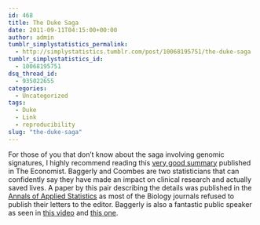 ```yaml
---
id: 468
title: The Duke Saga
date: 2011-09-11T04:15:00+00:00
author: admin
tumblr_simplystatistics_permalink:
  - http://simplystatistics.tumblr.com/post/10068195751/the-duke-saga
tumblr_simplystatistics_id:
  - 10068195751
dsq_thread_id:
  - 935022655
categories:
  - Uncategorized
tags:
  - Duke
  - Link
  - reproducibility
slug: "the-duke-saga"
---
```

For those of you that don&#8217;t know about the saga involving genomic signatures, I highly recommend reading this <a href="http://www.economist.com/node/21528593" target="_blank">very good summary</a> published in The Economist. Baggerly and Coombes are two statisticians that can confidently say they have made an impact on clinical research and actually saved lives. A paper by this pair describing the details was published in the <a href="http://www.e-publications.org/ims/submission/index.php/AOAS/user/submissionFile/5816?confirm=cfad51b7" target="_blank">Annals of Applied Statistics</a> as most of the Biology journals refused to publish their letters to the editor. Baggerly is also a fantastic public speaker as seen in <a href="http://vimeo.com/16698764" target="_blank">this video</a> and <a href="http://www.youtube.com/watch?v=j1MT0oZqPXY" target="_blank">this one</a>. 
